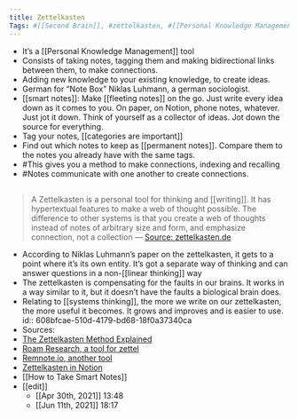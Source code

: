 ```yaml
---
title: Zettelkasten
Tags: #[[Second Brain]], #zettelkasten, #[[Personal Knowledge Management]], #[[research more]], #note-taking 
---
```


- It’s a [[Personal Knowledge Management]] tool
- Consists of taking notes, tagging them and making bidirectional links between them, to make connections.
- Adding new knowledge to your existing knowledge, to create ideas.
- German for “Note Box” Niklas Luhmann, a german sociologist.
- [[smart notes]]: Make [[fleeting notes]] on the go. Just write every idea down as it comes to you. On paper, on Notion, phone notes, whatever. Just jot it down. Think of yourself as a collector of ideas. Jot down the source for everything.
- Tag your notes, [[categories are important]]
- Find out which notes to keep as [[permanent notes]]. Compare them to the notes you already have with the same tags.
- #This gives you a method to make connections, indexing and recalling
- #Notes communicate with one another to create connections.
## 
> A Zettelkasten is a personal tool for thinking and [[writing]]. It has hypertextual features to make a web of thought possible. The difference to other systems is that you create a web of thoughts instead of notes of arbitrary size and form, and emphasize connection, not a collection
— [Source: zettelkasten.de](https://zettelkasten.de/introduction/)
- According to Niklas Luhmann’s paper on the zettelkasten, it gets to a point where it’s its own entity. It’s got a separate way of thinking and can answer questions in a non-[[linear thinking]] way
- The zettelkasten is compensating for the faults in our brains. It works in a way similar to it, but it doesn’t have the faults a biological brain does.
- Relating to [[systems thinking]], the more we write on our zettelkasten, the more useful it becomes. It grows and improves and is easier to use.
  id:: 608bfcae-510d-4179-bd68-18f0a37340ca
- Sources:
- [The Zettelkasten Method Explained](https://youtu.be/wFZHuWLA09M)
- [Roam Research, a tool for zettel](Roamresearch.com)
- [Remnote.io, another tool](Remnote.io)
- [Zettelkasten in Notion](https://youtu.be/e3YKQ7JTqwU)
- [[How to Take Smart Notes]]
- [[edit]]
	- [[Apr 30th, 2021]] 13:48
	- [[Jun 11th, 2021]] 18:17
